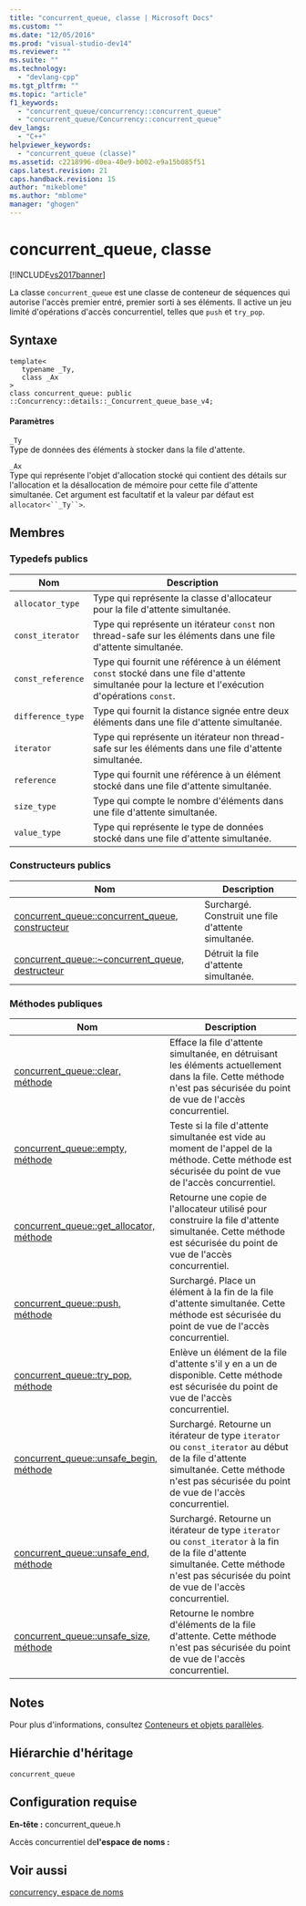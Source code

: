 ```yaml
---
title: "concurrent_queue, classe | Microsoft Docs"
ms.custom: ""
ms.date: "12/05/2016"
ms.prod: "visual-studio-dev14"
ms.reviewer: ""
ms.suite: ""
ms.technology: 
  - "devlang-cpp"
ms.tgt_pltfrm: ""
ms.topic: "article"
f1_keywords: 
  - "concurrent_queue/concurrency::concurrent_queue"
  - "concurrent_queue/Concurrency::concurrent_queue"
dev_langs: 
  - "C++"
helpviewer_keywords: 
  - "concurrent_queue (classe)"
ms.assetid: c2218996-d0ea-40e9-b002-e9a15b085f51
caps.latest.revision: 21
caps.handback.revision: 15
author: "mikeblome"
ms.author: "mblome"
manager: "ghogen"
---
```

# concurrent_queue, classe
[!INCLUDE[vs2017banner](../../../assembler/inline/includes/vs2017banner.md)]

La classe `concurrent_queue` est une classe de conteneur de séquences qui autorise l'accès premier entré, premier sorti à ses éléments.  Il active un jeu limité d'opérations d'accès concurrentiel, telles que `push` et `try_pop`.  
  
## Syntaxe  
  
```  
template<  
   typename _Ty,  
   class _Ax  
>  
class concurrent_queue: public ::Concurrency::details::_Concurrent_queue_base_v4;  
```  
  
#### Paramètres  
 `_Ty`  
 Type de données des éléments à stocker dans la file d'attente.  
  
 `_Ax`  
 Type qui représente l'objet d'allocation stocké qui contient des détails sur l'allocation et la désallocation de mémoire pour cette file d'attente simultanée.  Cet argument est facultatif et la valeur par défaut est `allocator<``_Ty``>`.  
  
## Membres  
  
### Typedefs publics  
  
|Nom|Description|  
|---------|-----------------|  
|`allocator_type`|Type qui représente la classe d'allocateur pour la file d'attente simultanée.|  
|`const_iterator`|Type qui représente un itérateur `const` non thread\-safe sur les éléments dans une file d'attente simultanée.|  
|`const_reference`|Type qui fournit une référence à un élément `const` stocké dans une file d'attente simultanée pour la lecture et l'exécution d'opérations `const`.|  
|`difference_type`|Type qui fournit la distance signée entre deux éléments dans une file d'attente simultanée.|  
|`iterator`|Type qui représente un itérateur non thread\-safe sur les éléments dans une file d'attente simultanée.|  
|`reference`|Type qui fournit une référence à un élément stocké dans une file d'attente simultanée.|  
|`size_type`|Type qui compte le nombre d'éléments dans une file d'attente simultanée.|  
|`value_type`|Type qui représente le type de données stocké dans une file d'attente simultanée.|  
  
### Constructeurs publics  
  
|Nom|Description|  
|---------|-----------------|  
|[concurrent\_queue::concurrent\_queue, constructeur](../Topic/concurrent_queue::concurrent_queue%20Constructor.md)|Surchargé.  Construit une file d'attente simultanée.|  
|[concurrent\_queue::~concurrent\_queue, destructeur](../Topic/concurrent_queue::~concurrent_queue%20Destructor.md)|Détruit la file d'attente simultanée.|  
  
### Méthodes publiques  
  
|Nom|Description|  
|---------|-----------------|  
|[concurrent\_queue::clear, méthode](../Topic/concurrent_queue::clear%20Method.md)|Efface la file d'attente simultanée, en détruisant les éléments actuellement dans la file.  Cette méthode n'est pas sécurisée du point de vue de l'accès concurrentiel.|  
|[concurrent\_queue::empty, méthode](../Topic/concurrent_queue::empty%20Method.md)|Teste si la file d'attente simultanée est vide au moment de l'appel de la méthode.  Cette méthode est sécurisée du point de vue de l'accès concurrentiel.|  
|[concurrent\_queue::get\_allocator, méthode](../Topic/concurrent_queue::get_allocator%20Method.md)|Retourne une copie de l'allocateur utilisé pour construire la file d'attente simultanée.  Cette méthode est sécurisée du point de vue de l'accès concurrentiel.|  
|[concurrent\_queue::push, méthode](../Topic/concurrent_queue::push%20Method.md)|Surchargé.  Place un élément à la fin de la file d'attente simultanée.  Cette méthode est sécurisée du point de vue de l'accès concurrentiel.|  
|[concurrent\_queue::try\_pop, méthode](../Topic/concurrent_queue::try_pop%20Method.md)|Enlève un élément de la file d'attente s'il y en a un de disponible.  Cette méthode est sécurisée du point de vue de l'accès concurrentiel.|  
|[concurrent\_queue::unsafe\_begin, méthode](../Topic/concurrent_queue::unsafe_begin%20Method.md)|Surchargé.  Retourne un itérateur de type `iterator` ou `const_iterator` au début de la file d'attente simultanée.  Cette méthode n'est pas sécurisée du point de vue de l'accès concurrentiel.|  
|[concurrent\_queue::unsafe\_end, méthode](../Topic/concurrent_queue::unsafe_end%20Method.md)|Surchargé.  Retourne un itérateur de type `iterator` ou `const_iterator` à la fin de la file d'attente simultanée.  Cette méthode n'est pas sécurisée du point de vue de l'accès concurrentiel.|  
|[concurrent\_queue::unsafe\_size, méthode](../Topic/concurrent_queue::unsafe_size%20Method.md)|Retourne le nombre d'éléments de la file d'attente.  Cette méthode n'est pas sécurisée du point de vue de l'accès concurrentiel.|  
  
## Notes  
 Pour plus d'informations, consultez [Conteneurs et objets parallèles](../../../parallel/concrt/parallel-containers-and-objects.md).  
  
## Hiérarchie d'héritage  
 `concurrent_queue`  
  
## Configuration requise  
 **En\-tête :** concurrent\_queue.h  
  
 Accès concurrentiel de**l'espace de noms :**  
  
## Voir aussi  
 [concurrency, espace de noms](../../../parallel/concrt/reference/concurrency-namespace.md)